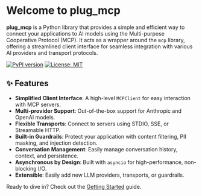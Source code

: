 # Welcome to plug_mcp

**plug_mcp** is a Python library that provides a simple and efficient way to connect your applications to AI models using the Multi-purpose Cooperative Protocol (MCP). It acts as a wrapper around the `mcp` library, offering a streamlined client interface for seamless integration with various AI providers and transport protocols.

[![PyPI version](https://badge.fury.io/py/plug-mcp.svg)](https://badge.fury.io/py/plug-mcp)
[![License: MIT](https://img.shields.io/badge/License-MIT-yellow.svg)](https://opensource.org/licenses/MIT)

## ✨ Features

- **Simplified Client Interface**: A high-level `MCPClient` for easy interaction with MCP servers.
- **Multi-provider Support**: Out-of-the-box support for Anthropic and OpenAI models.
- **Flexible Transports**: Connect to servers using STDIO, SSE, or Streamable HTTP.
- **Built-in Guardrails**: Protect your application with content filtering, PII masking, and injection detection.
- **Conversation Management**: Easily manage conversation history, context, and persistence.
- **Asynchronous by Design**: Built with `asyncio` for high-performance, non-blocking I/O.
- **Extensible**: Easily add new LLM providers, transports, or guardrails.

Ready to dive in? Check out the [Getting Started](getting-started.md) guide. 